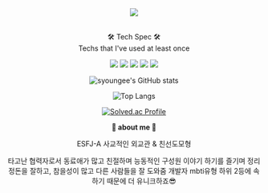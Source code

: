   <div align="center">
  <img src="https://capsule-render.vercel.app/api?type=Rounded&color=auto&height=200&section=header&text=SunYoung%20Hwang&fontSize=50" />
  <p align="center">
    <br>
    🛠 Tech Spec 🛠<br>
    Techs that I've used at least once</p>
    <p align="center">
      <img src="https://img.shields.io/badge/Node.js-339933?style=flat&logo=Swift&logoColor=white"/>
      <img src="https://img.shields.io/badge/Docker-2496ED?style=flat&logo=Docker&logoColor=white"/>
      <img src="https://img.shields.io/badge/MySQL-4479A1?style=flat&logo=MySQL&logoColor=white"/>
      <img src="https://img.shields.io/badge/Amazon RDS-527FFF?style=flat&logo=Amazon RDS&logoColor=white"/>
      <img src="https://img.shields.io/badge/Amazon EC2-FF9900?style=flat&logo=Amazon EC2S&logoColor=white"/>
    </p>

![syoungee's GitHub stats](https://github-readme-stats.vercel.app/api?username=syoungee&show_icons=true&theme=cobalt)

![Top Langs](https://github-readme-stats.vercel.app/api/top-langs/?username=syoungee&layout=Demo&theme=cobalt)

[![Solved.ac Profile](http://mazassumnida.wtf/api/v2/generate_badge?boj=syoungee)](https://solved.ac/syoungee/)

<b>🧸 about me 🧸</b>

ESFJ-A
사교적인 외교관 & 친선도모형


타고난 협력자로서 동료애가 많고 친절하며 능동적인 구성원
이야기 하기를 즐기며 정리정돈을 잘하고, 참을성이 많고 다른 사람들을 잘 도와줌
개발자 mbti유형 하위 2등에 속하기 때문에 더 유니크하죠😎



</div>
